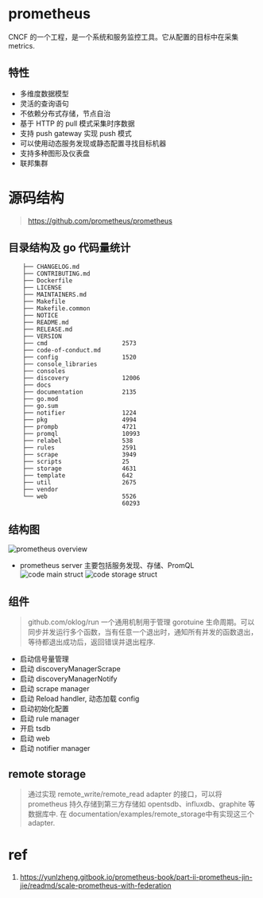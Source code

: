 # prometheus
CNCF 的一个工程，是一个系统和服务监控工具。它从配置的目标中在采集 metrics.

## 特性
+ 多维度数据模型
+ 灵活的查询语句
+ 不依赖分布式存储，节点自治
+ 基于 HTTP 的 pull 模式采集时序数据
+ 支持 push gateway 实现 push 模式
+ 可以使用动态服务发现或静态配置寻找目标机器
+ 支持多种图形及仪表盘
+ 联邦集群

# 源码结构
> https://github.com/prometheus/prometheus

## 目录结构及 go 代码量统计

        ├── CHANGELOG.md
        ├── CONTRIBUTING.md
        ├── Dockerfile  
        ├── LICENSE
        ├── MAINTAINERS.md
        ├── Makefile
        ├── Makefile.common
        ├── NOTICE
        ├── README.md
        ├── RELEASE.md
        ├── VERSION
        ├── cmd                     2573
        ├── code-of-conduct.md
        ├── config                  1520
        ├── console_libraries
        ├── consoles
        ├── discovery               12006
        ├── docs
        ├── documentation           2135
        ├── go.mod
        ├── go.sum
        ├── notifier                1224
        ├── pkg                     4994
        ├── prompb                  4721
        ├── promql                  10993
        ├── relabel                 538
        ├── rules                   2591
        ├── scrape                  3949
        ├── scripts                 25
        ├── storage                 4631
        ├── template                642
        ├── util                    2675
        ├── vendor
        └── web                     5526
                                    60293

## 结构图
![prometheus overview](./img/prometheus_overview.jpg)
+ prometheus server 主要包括服务发现、存储、PromQL
![code main struct](./img/prometheus_code_main.svg)
![code storage struct](./img/prometheus_code_storage.svg)

## 组件
> github.com/oklog/run
一个通用机制用于管理 gorotuine 生命周期。可以同步并发运行多个函数，当有任意一个退出时，通知所有并发的函数退出，等待都退出成功后，返回错误并退出程序.
+ 启动信号量管理
+ 启动 discoveryManagerScrape
+ 启动 discoveryManagerNotify
+ 启动 scrape manager
+ 启动 Reload handler, 动态加载 config
+ 启动初始化配置
+ 启动 rule manager
+ 开启 tsdb
+ 启动 web
+ 启动 notifier manager

## remote storage
> 通过实现 remote_write/remote_read adapter 的接口，可以将 prometheus 持久存储到第三方存储如 opentsdb、influxdb、graphite 等数据库中. 在 documentation/examples/remote_storage中有实现这三个 adapter.



# ref
1. https://yunlzheng.gitbook.io/prometheus-book/part-ii-prometheus-jin-jie/readmd/scale-prometheus-with-federation